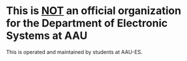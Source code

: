 # This is <ins>NOT</ins> an official organization for the Department of Electronic Systems at AAU
This is operated and maintained by students at AAU-ES.
